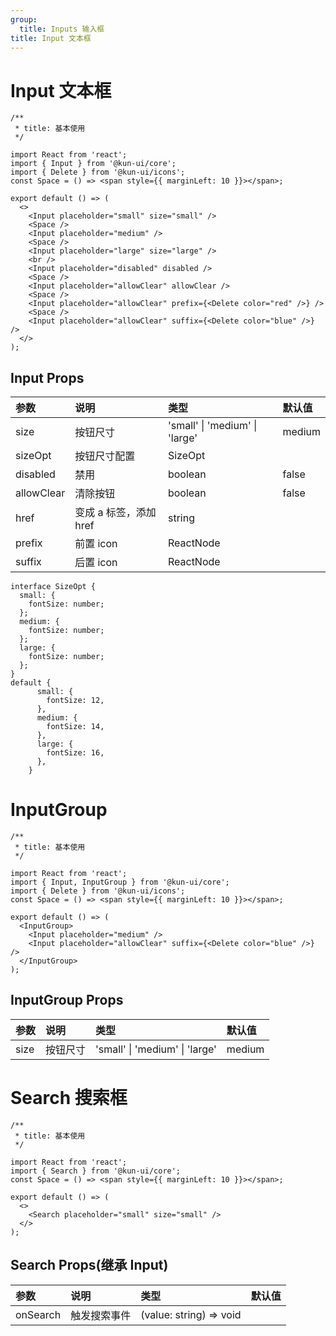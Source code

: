 ```yaml
---
group:
  title: Inputs 输入框
title: Input 文本框
---
```


# Input 文本框

```tsx
/**
 * title: 基本使用
 */

import React from 'react';
import { Input } from '@kun-ui/core';
import { Delete } from '@kun-ui/icons';
const Space = () => <span style={{ marginLeft: 10 }}></span>;

export default () => (
  <>
    <Input placeholder="small" size="small" />
    <Space />
    <Input placeholder="medium" />
    <Space />
    <Input placeholder="large" size="large" />
    <br />
    <Input placeholder="disabled" disabled />
    <Space />
    <Input placeholder="allowClear" allowClear />
    <Space />
    <Input placeholder="allowClear" prefix={<Delete color="red" />} />
    <Space />
    <Input placeholder="allowClear" suffix={<Delete color="blue" />} />
  </>
);
```

## Input Props

| 参数       | 说明                   | 类型                           | 默认值 |
| :--------- | :--------------------- | :----------------------------- | :----- |
| size       | 按钮尺寸               | 'small' \| 'medium' \| 'large' | medium |
| sizeOpt    | 按钮尺寸配置           | SizeOpt                        |
| disabled   | 禁用                   | boolean                        | false  |
| allowClear | 清除按钮               | boolean                        | false  |
| href       | 变成 a 标签，添加 href | string                         |        |
| prefix     | 前置 icon              | ReactNode                      |        |
| suffix     | 后置 icon              | ReactNode                      |        |

```
interface SizeOpt {
  small: {
    fontSize: number;
  };
  medium: {
    fontSize: number;
  };
  large: {
    fontSize: number;
  };
}
default {
      small: {
        fontSize: 12,
      },
      medium: {
        fontSize: 14,
      },
      large: {
        fontSize: 16,
      },
    }
```

# InputGroup

```tsx
/**
 * title: 基本使用
 */

import React from 'react';
import { Input, InputGroup } from '@kun-ui/core';
import { Delete } from '@kun-ui/icons';
const Space = () => <span style={{ marginLeft: 10 }}></span>;

export default () => (
  <InputGroup>
    <Input placeholder="medium" />
    <Input placeholder="allowClear" suffix={<Delete color="blue" />} />
  </InputGroup>
);
```

## InputGroup Props

| 参数 | 说明     | 类型                           | 默认值 |
| :--- | :------- | :----------------------------- | :----- |
| size | 按钮尺寸 | 'small' \| 'medium' \| 'large' | medium |

# Search 搜索框

```tsx
/**
 * title: 基本使用
 */

import React from 'react';
import { Search } from '@kun-ui/core';
const Space = () => <span style={{ marginLeft: 10 }}></span>;

export default () => (
  <>
    <Search placeholder="small" size="small" />
  </>
);
```

## Search Props(继承 Input)

| 参数     | 说明         | 类型                    | 默认值 |
| :------- | :----------- | :---------------------- | :----- |
| onSearch | 触发搜索事件 | (value: string) => void |        |
